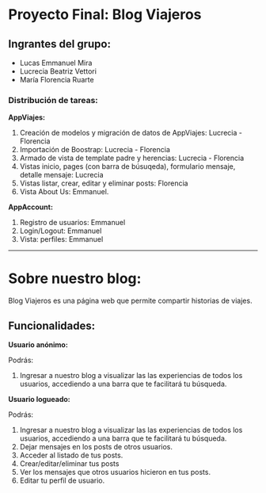 # Proyecto Final: Blog Viajeros

## Ingrantes del grupo:
* Lucas Emmanuel Mira
* Lucrecia Beatriz Vettori
* María Florencia Ruarte

### Distribución de tareas:


**AppViajes:**
1. Creación de modelos y migración de datos de AppViajes: Lucrecia - Florencia
2. Importación de Boostrap: Lucrecia - Florencia
3. Armado de vista de template padre y herencias: Lucrecia - Florencia
4. Vistas inicio, pages (con barra de búsuqeda), formulario mensaje, detalle mensaje: Lucrecia
5. Vistas listar, crear, editar y eliminar posts: Florencia
6. Vista About Us: Emmanuel.

**AppAccount:**
1. Registro de usuarios: Emmanuel
2. Login/Logout: Emmanuel
3. Vista: perfiles: Emmanuel



***
# Sobre nuestro blog: 
Blog Viajeros es una página web que permite compartir historias de viajes.

## Funcionalidades:
**Usuario anónimo:**

Podrás:
1. Ingresar a nuestro blog a visualizar las las experiencias de todos los usuarios, accediendo a una barra que te facilitará tu búsqueda.

**Usuario logueado:**

Podrás:
 1. Ingresar a nuestro blog a visualizar las las experiencias de todos los usuarios, accediendo a una barra que te facilitará tu búsqueda.
 2. Dejar mensajes en los posts de otros usuarios.
 3. Acceder al listado de tus posts.
 4. Crear/editar/eliminar tus posts
 5. Ver los mensajes que otros usuarios hicieron en tus posts.
 6. Editar tu perfil de usuario.


